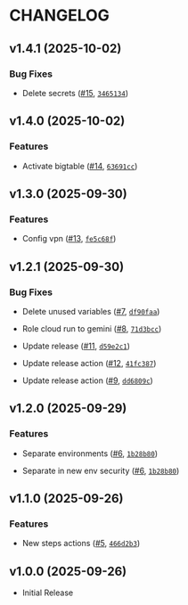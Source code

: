 # CHANGELOG

<!-- version list -->

## v1.4.1 (2025-10-02)

### Bug Fixes

- Delete secrets
  ([#15](https://github.com/davidsanchezperez500/conversational_agent_gcp_admin/pull/15),
  [`3465134`](https://github.com/davidsanchezperez500/conversational_agent_gcp_admin/commit/3465134f13ca56bb6e72d9c6660c52d3208c65d9))


## v1.4.0 (2025-10-02)

### Features

- Activate bigtable
  ([#14](https://github.com/davidsanchezperez500/conversational_agent_gcp_admin/pull/14),
  [`63691cc`](https://github.com/davidsanchezperez500/conversational_agent_gcp_admin/commit/63691cccb01b1f736d585bcfb5166a75a6af770f))


## v1.3.0 (2025-09-30)

### Features

- Config vpn ([#13](https://github.com/davidsanchezperez500/conversational_agent_gcp_admin/pull/13),
  [`fe5c68f`](https://github.com/davidsanchezperez500/conversational_agent_gcp_admin/commit/fe5c68f1a1bcc63dd3aa078221bee8272298a40e))


## v1.2.1 (2025-09-30)

### Bug Fixes

- Delete unused variables
  ([#7](https://github.com/davidsanchezperez500/conversational_agent_gcp_admin/pull/7),
  [`df90faa`](https://github.com/davidsanchezperez500/conversational_agent_gcp_admin/commit/df90faa2bcfb719043a0342da0b932619b35ddb7))

- Role cloud run to gemini
  ([#8](https://github.com/davidsanchezperez500/conversational_agent_gcp_admin/pull/8),
  [`71d3bcc`](https://github.com/davidsanchezperez500/conversational_agent_gcp_admin/commit/71d3bcca4b25355b6554e144528969952e8adaf6))

- Update release
  ([#11](https://github.com/davidsanchezperez500/conversational_agent_gcp_admin/pull/11),
  [`d59e2c1`](https://github.com/davidsanchezperez500/conversational_agent_gcp_admin/commit/d59e2c106c6e55f88152193e86a4acb0a7366231))

- Update release action
  ([#12](https://github.com/davidsanchezperez500/conversational_agent_gcp_admin/pull/12),
  [`41fc387`](https://github.com/davidsanchezperez500/conversational_agent_gcp_admin/commit/41fc38745a71762e40e118953342941232c795b3))

- Update release action
  ([#9](https://github.com/davidsanchezperez500/conversational_agent_gcp_admin/pull/9),
  [`dd6809c`](https://github.com/davidsanchezperez500/conversational_agent_gcp_admin/commit/dd6809c29ff1587c5e086506c11fa91f0944fb66))


## v1.2.0 (2025-09-29)

### Features

- Separate environments
  ([#6](https://github.com/davidsanchezperez500/conversational_agent_gcp_admin/pull/6),
  [`1b28b80`](https://github.com/davidsanchezperez500/conversational_agent_gcp_admin/commit/1b28b8014b281f994c4e9f6e3a4f33620e6cbc01))

- Separate in new env security
  ([#6](https://github.com/davidsanchezperez500/conversational_agent_gcp_admin/pull/6),
  [`1b28b80`](https://github.com/davidsanchezperez500/conversational_agent_gcp_admin/commit/1b28b8014b281f994c4e9f6e3a4f33620e6cbc01))


## v1.1.0 (2025-09-26)

### Features

- New steps actions
  ([#5](https://github.com/davidsanchezperez500/conversational_agent_gcp_admin/pull/5),
  [`466d2b3`](https://github.com/davidsanchezperez500/conversational_agent_gcp_admin/commit/466d2b3a025c022920f8a4027f79622c07e0c3d9))


## v1.0.0 (2025-09-26)

- Initial Release

